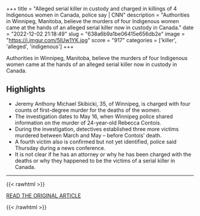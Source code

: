 +++
title = "Alleged serial killer in custody and charged in killings of 4 Indigenous women in Canada, police say | CNN"
description = "Authorities in Winnipeg, Manitoba, believe the murders of four Indigenous women came at the hands of an alleged serial killer now in custody in Canada."
date = "2022-12-02 21:18:49"
slug = "638a6b9a1be06415e656db2e"
image = "https://i.imgur.com/5lUw1YK.jpg"
score = "917"
categories = ['killer', 'alleged', 'indigenous']
+++

Authorities in Winnipeg, Manitoba, believe the murders of four Indigenous women came at the hands of an alleged serial killer now in custody in Canada.

## Highlights

- Jeremy Anthony Michael Skibicki, 35, of Winnipeg, is charged with four counts of first-degree murder for the deaths of the women.
- The investigation dates to May 16, when Winnipeg police shared information on the murder of 24-year-old Rebecca Contois.
- During the investigation, detectives established three more victims murdered between March and May – before Contois’ death.
- A fourth victim also is confirmed but not yet identified, police said Thursday during a news conference.
- It is not clear if he has an attorney or why he has been charged with the deaths or why they happened to be the victims of a serial killer in Canada.

---

{{< rawhtml >}}
  <p class="article-category">
    <a target="_blank" href="https://www.cnn.com/2022/12/02/americas/canada-indigenous-women-killed-man-charged/index.html">READ THE ORIGINAL ARTICLE</a>
  </p>
{{< /rawhtml >}}
